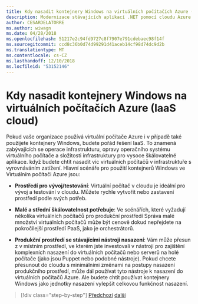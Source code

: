 ```yaml
---
title: Kdy nasadit kontejnery Windows na virtuálních počítačích Azure (IaaS cloud)
description: Modernizace stávajících aplikací .NET pomocí cloudu Azure a Windows kontejnery | Kdy nasadit kontejnery Windows na virtuálních počítačích Azure (IaaS cloud)
author: CESARDELATORRE
ms.author: wiwagn
ms.date: 04/28/2018
ms.openlocfilehash: 51217e2c94fd9727c8f7907e791cdebaec98f14f
ms.sourcegitcommit: ccd8c36b0d74d99291d41aceb14cf98d74dc9d2b
ms.translationtype: MT
ms.contentlocale: cs-CZ
ms.lasthandoff: 12/10/2018
ms.locfileid: "53152146"
---
```

# <a name="when-to-deploy-windows-containers-to-azure-vms-iaas-cloud"></a>Kdy nasadit kontejnery Windows na virtuálních počítačích Azure (IaaS cloud)

Pokud vaše organizace používá virtuální počítače Azure i v případě také použijete kontejnery Windows, budete pořád řešení IaaS. To znamená zabývajících se operace infrastrukturu, opravy operačního systému virtuálního počítače a složitosti infrastruktury pro vysoce škálovatelné aplikace. když budete chtít nasadit víc virtuálních počítačů v infrastruktuře s vyrovnáváním zatížení. Hlavní scénáře pro použití kontejnerů Windows ve Virtuálním počítači Azure jsou:

-   **Prostředí pro vývoj/testování**: Virtuální počítač v cloudu je ideální pro vývoj a testování v cloudu. Můžete rychle vytvořit nebo zastavení prostředí podle svých potřeb.

-   **Malé a střední škálovatelnost potřebuje**: Ve scénářích, které vyžadují několika virtuálních počítačů pro produkční prostředí Správa malé množství virtuálních počítačů může být cenově dokud nepřejdete na pokročilejší prostředí PaaS, jako je orchestrátorů.

-   **Produkční prostředí se stávajícími nástroji nasazení**: Vám může přesun z v místním prostředí, ve kterém jste investovali v nástroji pro zajištění komplexních nasazení do virtuálních počítačů nebo serverů na holé počítače (jako jsou Puppet nebo podobné nástroje). Pokud chcete přesunout do cloudu s minimálními změnami na postupy nasazení produkčního prostředí, může dál používat tyto nástroje k nasazení do virtuálních počítačů Azure. Ale budete chtít používat kontejnery Windows jako jednotky nasazení vylepšit celkovou funkčnost nasazení.

>[!div class="step-by-step"]
>[Předchozí](when-to-deploy-windows-containers-in-your-on-premises-iaas-vm-infrastructure.md)
>[další](when-to-deploy-windows-containers-to-azure-container-instances-ACI.md)